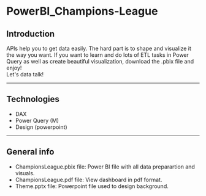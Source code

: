 # PowerBI_Champions-League
## Introduction
APIs help you to get data easily. The hard part is to shape and visualize it the way you want. If you want to learn and do lots of ETL tasks in Power Query as well as create beautiful visualization, download the .pbix file and enjoy!<br/>
Let's data talk!
***
## Technologies
* DAX
* Power Query (M)
* Design (powerpoint)
***
## General info
* ChampionsLeague.pbix file: Power BI file with all data preparartion and visuals.
* ChampionsLeague.pdf file: View dashboard in pdf format.
* Theme.pptx file: Powerpoint file used to design background.
